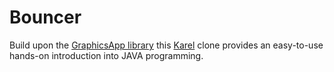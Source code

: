# Bouncer

Build upon the [GraphicsApp library](https://github.com/GraphicsApp/GraphicsApp) this [Karel](http://en.wikipedia.org/wiki/Karel_%28programming_language%29) clone provides an easy-to-use hands-on introduction into JAVA programming.